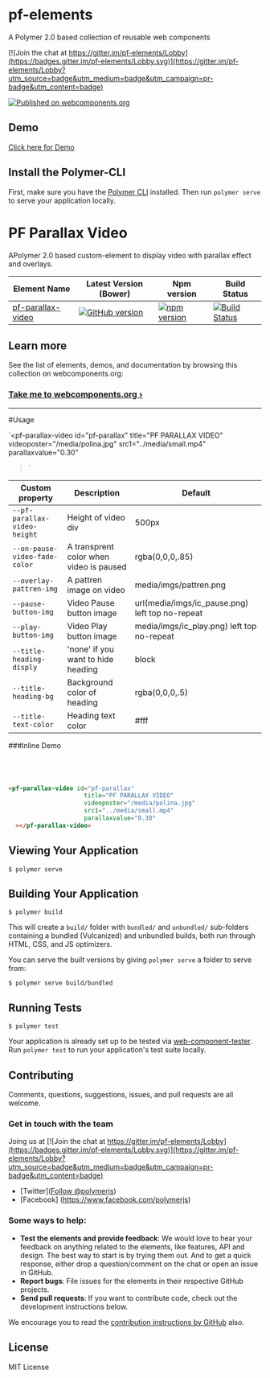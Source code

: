 
# pf-elements
A Polymer 2.0 based collection of reusable web components 

[![Join the chat at https://gitter.im/pf-elements/Lobby](https://badges.gitter.im/pf-elements/Lobby.svg)](https://gitter.im/pf-elements/Lobby?utm_source=badge&utm_medium=badge&utm_campaign=pr-badge&utm_content=badge)

[![Published on webcomponents.org](https://img.shields.io/badge/webcomponents.org-published-blue.svg)](https://www.webcomponents.org/element/owner/my-element)

## Demo
[Click here for Demo](https://pfelements.github.io/pf-parallax-video)


## Install the Polymer-CLI

First, make sure you have the [Polymer CLI](https://www.npmjs.com/package/polymer-cli) installed. Then run `polymer serve` to serve your application locally.

# PF Parallax Video

APolymer 2.0 based custom-element to display video with parallax effect and overlays.

| Element Name | Latest Version (Bower) | Npm version  | Build Status |
|--------------|------------------------|--------------|--------------|
| [pf-parallax-video](https://github.com/PFElements/pf-parallax-video) | [![GitHub version](https://badge.fury.io/gh/PFElements%2Fpf-parallax-video)](https://badge.fury.io/gh/PFElements%2Fpf-parallax-video) | [![npm version](https://badge.fury.io/js/pf-parallax-video.svg)](https://www.npmjs.com/package/pf-parallax-video) |[![Build Status](https://travis-ci.org/PFElements/pf-parallax-video.svg?branch=master)](https://travis-ci.org/PFElements/pf-parallax-video) | 

## Learn more

See the list of elements, demos, and documentation by browsing this collection on webcomponents.org:

### [Take me to webcomponents.org ›](https://www.webcomponents.org/element/PFElements/pf-parallax-video)

---
#Usage

`<pf-parallax-video id="pf-parallax"
                     title="PF PARALLAX VIDEO"
                     videoposter="/media/polina.jpg"
                     src1="../media/small.mp4"
                     parallaxvalue="0.30"
  ></pf-parallax-video>` 


Custom property                         | Description                               | Default
----------------------------------------|-------------------------------------------|------------------------
`--pf-parallax-video-height`            |  Height of video div                      | 500px
`--on-pause-video-fade-color`           |  A transprent color when video is paused  | rgba(0,0,0,.85)
`--overlay-pattren-img`                 |  A pattren image on video                 | media/imgs/pattren.png
`--pause-button-img`                    |  Video Pause button image                 | url(media/imgs/ic_pause.png) left top no-repeat
`--play-button-img`                     |  Video Play button image                  | media/imgs/ic_play.png) left top no-repeat
`--title-heading-disply`                |  'none' if you want to hide heading       | block
`--title-heading-bg`                    |  Background color of heading              | rgba(0,0,0,.5)
`--title-text-color`                    |  Heading text color                       | #fff

###Inline Demo
<!---
```
<custom-element-demo>
  <template>
    <script src="../webcomponentsjs/webcomponents-lite.js"></script>
    <link rel="import" href="pf-parallax-video">
    <next-code-block></next-code-block>
  </template>
</custom-element-demo>
```
-->
```html




<pf-parallax-video id="pf-parallax"
                     title="PF PARALLAX VIDEO"
                     videoposter="/media/polina.jpg"
                     src1="../media/small.mp4"
                     parallaxvalue="0.30"
  ></pf-parallax-video>
```
## Viewing Your Application

```
$ polymer serve
```

## Building Your Application

```
$ polymer build
```

This will create a `build/` folder with `bundled/` and `unbundled/` sub-folders
containing a bundled (Vulcanized) and unbundled builds, both run through HTML,
CSS, and JS optimizers.

You can serve the built versions by giving `polymer serve` a folder to serve
from:

```
$ polymer serve build/bundled
```

## Running Tests

```
$ polymer test
```

Your application is already set up to be tested via [web-component-tester](https://github.com/Polymer/web-component-tester). Run `polymer test` to run your application's test suite locally.

## Contributing

Comments, questions, suggestions, issues, and pull requests are all welcome.

### Get in touch with the team

Joing us at [![Join the chat at https://gitter.im/pf-elements/Lobby](https://badges.gitter.im/pf-elements/Lobby.svg)](https://gitter.im/pf-elements/Lobby?utm_source=badge&utm_medium=badge&utm_campaign=pr-badge&utm_content=badge)

- [Twitter](<a href="https://twitter.com/polymerjs" class="twitter-follow-button" data-show-count="false">Follow @polymerjs</a>)
- [Facebook] (https://www.facebook.com/polymerjs)

### Some ways to help:

- **Test the elements and provide feedback**: We would love to hear your feedback on anything related to the elements, like features, API and design. The best way to start is by trying them out. And to get a quick response, either drop a question/comment on the chat or open an issue in GitHub.
- **Report bugs**: File issues for the elements in their respective GitHub projects.
- **Send pull requests**: If you want to contribute code, check out the development instructions below.

We encourage you to read the [contribution instructions by GitHub](https://guides.github.com/activities/contributing-to-open-source/#contributing) also.

## License

MIT License
